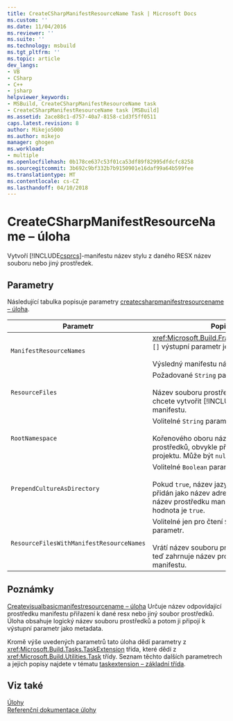 ```yaml
---
title: CreateCSharpManifestResourceName Task | Microsoft Docs
ms.custom: ''
ms.date: 11/04/2016
ms.reviewer: ''
ms.suite: ''
ms.technology: msbuild
ms.tgt_pltfrm: ''
ms.topic: article
dev_langs:
- VB
- CSharp
- C++
- jsharp
helpviewer_keywords:
- MSBuild, CreateCSharpManifestResourceName task
- CreateCSharpManifestResourceName task [MSBuild]
ms.assetid: 2ace88c1-d757-40a7-8158-c1d3f5ff0511
caps.latest.revision: 8
author: Mikejo5000
ms.author: mikejo
manager: ghogen
ms.workload:
- multiple
ms.openlocfilehash: 0b178ce637c53f01ca53df89f82995dfdcfc8258
ms.sourcegitcommit: 3b692c9bf332b7b9150901e16daf99a64b599fee
ms.translationtype: MT
ms.contentlocale: cs-CZ
ms.lasthandoff: 04/10/2018
---
```

# <a name="createcsharpmanifestresourcename-task"></a>CreateCSharpManifestResourceName – úloha
Vytvoří [!INCLUDE[csprcs](../data-tools/includes/csprcs_md.md)]-manifestu název stylu z daného RESX název souboru nebo jiný prostředek.  
  
## <a name="parameters"></a>Parametry  
 Následující tabulka popisuje parametry [createcsharpmanifestresourcename – úloha](../msbuild/createcsharpmanifestresourcename-task.md).  
  
|Parametr|Popis|  
|---------------|-----------------|  
|`ManifestResourceNames`|<xref:Microsoft.Build.Framework.ITaskItem> `[]` výstupní parametr jen pro čtení.<br /><br /> Výsledný manifestu názvy.|  
|`ResourceFiles`|Požadované `String` parametr.<br /><br /> Název souboru prostředků, ze které chcete vytvořit [!INCLUDE[csprcs](../data-tools/includes/csprcs_md.md)] názvu manifestu.|  
|`RootNamespace`|Volitelné `String` parametr.<br /><br /> Kořenového oboru názvů souboru prostředků, obvykle převzat ze souboru projektu. Může být `null`.|  
|`PrependCultureAsDirectory`|Volitelné `Boolean` parametr.<br /><br /> Pokud `true`, název jazykové verze je přidán jako název adresáře těsně před název prostředku manifestu. Výchozí hodnota je `true`.|  
|`ResourceFilesWithManifestResourceNames`|Volitelné jen pro čtení `String` výstupní parametr.<br /><br /> Vrátí název souboru prostředků, který teď zahrnuje název prostředku manifestu.|  
  
## <a name="remarks"></a>Poznámky  
 [Createvisualbasicmanifestresourcename – úloha](../msbuild/createvisualbasicmanifestresourcename-task.md) Určuje název odpovídající prostředku manifestu přiřazení k dané resx nebo jiný soubor prostředků. Úloha obsahuje logický název souboru prostředků a potom ji připojí k výstupní parametr jako metadata.  
  
 Kromě výše uvedených parametrů tato úloha dědí parametry z <xref:Microsoft.Build.Tasks.TaskExtension> třída, které dědí z <xref:Microsoft.Build.Utilities.Task> třídy. Seznam těchto dalších parametrech a jejich popisy najdete v tématu [taskextension – základní třída](../msbuild/taskextension-base-class.md).  
  
## <a name="see-also"></a>Viz také  
 [Úlohy](../msbuild/msbuild-tasks.md)   
 [Referenční dokumentace úlohy](../msbuild/msbuild-task-reference.md)